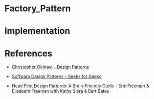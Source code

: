 # Factory_Pattern





# Implementation



# References

* [Christopher Okhravi - Design Patterns](https://www.youtube.com/channel/UCbF-4yQQAWw-UnuCd2Azfzg/videos)

* [Software Design Patterns - Geeks for Geeks](https://www.geeksforgeeks.org/software-design-patterns/)

* Head First Design Patterns: A Brain-Friendly Guide - Eric Freeman & Elisabeth Freeman with Kathy Siera & Bert Bates
